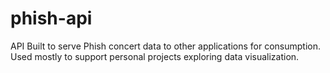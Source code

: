 # phish-api
API Built to serve Phish concert data to other applications for consumption.  Used mostly to support personal projects exploring data visualization.

